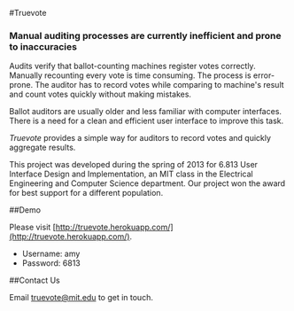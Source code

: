 #Truevote

### Manual auditing processes are currently inefficient and prone to inaccuracies

Audits verify that ballot-counting machines register votes correctly. Manually recounting every vote is time consuming. The process is error-prone. The auditor has to record votes while comparing to machine's result and count votes quickly without making mistakes.

Ballot auditors are usually older and less familiar with computer interfaces. There is a need for a clean and efficient user interface to improve this task.

*Truevote* provides a simple way for auditors to record votes and quickly aggregate results.

This project was developed during the spring of 2013 for 6.813 User Interface Design and Implementation, an MIT class in the Electrical Engineering and Computer Science department. Our project won the award for best support for a different population.

##Demo

Please visit [http://truevote.herokuapp.com/](http://truevote.herokuapp.com/).

* Username: amy
* Password: 6813

##Contact Us

Email [truevote@mit.edu](mailto:truevote@mit.edu) to get in touch.
